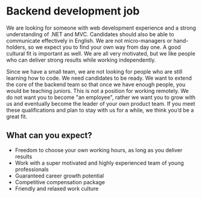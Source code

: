 # Backend development job

We are looking for someone with web development experience and a strong understanding of .NET and MVC. Candidates should also be able to communicate effectively in English. We are not micro-managers or hand-holders, so we expect you to find your own way from day one. A good cultural fit is important as well. We are all very motivated, but we like people who can deliver strong results while working independently.

Since we have a small team, we are not looking for people who are still learning how to code. We need candidates to be ready. We want to extend the core of the backend team so that once we have enough people, you would be teaching juniors. This is not a position for working remotely. We do not want you to become "an employee", rather we want you to grow with us and eventually become the leader of your own product team. If you meet these qualifications and plan to stay with us for a while, we think you’d be a great fit.

## What can you expect?

- Freedom to choose your own working hours, as long as you deliver results
- Work with a super motivated and highly experienced team of young professionals
- Guaranteed career growth potential
- Competitive compensation package
- Friendly and relaxed work culture
